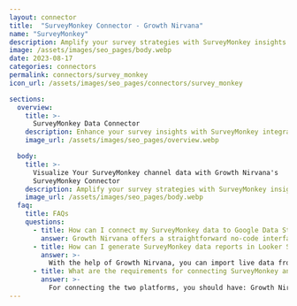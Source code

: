 ```yaml
---
layout: connector
title:  "SurveyMonkey Connector - Growth Nirvana"
name: "SurveyMonkey"
description: Amplify your survey strategies with SurveyMonkey insights integrated into Looker Studio.
image: /assets/images/seo_pages/body.webp
date: 2023-08-17
categories: connectors
permalink: connectors/survey_monkey
icon_url: /assets/images/seo_pages/connectors/survey_monkey

sections:
  overview:
    title: >-
      SurveyMonkey Data Connector
    description: Enhance your survey insights with SurveyMonkey integration. Seamlessly merge survey data from SurveyMonkey with Looker Studio's analytical capabilities, unlocking insights that shape survey strategies, respondent engagement, and operational excellence.
    image_url: /assets/images/seo_pages/overview.webp

  body:
    title: >-
      Visualize Your SurveyMonkey channel data with Growth Nirvana's
      SurveyMonkey Connector
    description: Amplify your survey strategies with SurveyMonkey insights integrated into Looker Studio.
    image_url: /assets/images/seo_pages/body.webp
  faq:
    title: FAQs
    questions:
      - title: How can I connect my SurveyMonkey data to Google Data Studio/Looker Studio?
        answer: Growth Nirvana offers a straightforward no-code interface to connect to SurveyMonkey data sources.
      - title: How can I generate SurveyMonkey data reports in Looker Studio?
        answer: >-
          With the help of Growth Nirvana, you can import live data from SurveyMonkey into Looker Studio. These data can be viewed in charts, tables, and dashboards to generate branded reports that can be shared instantly.
      - title: What are the requirements for connecting SurveyMonkey and Looker Studio?
        answer: >-
          For connecting the two platforms, you should have: Growth Nirvana Account and SurveyMonkey Ads Account
---
```


